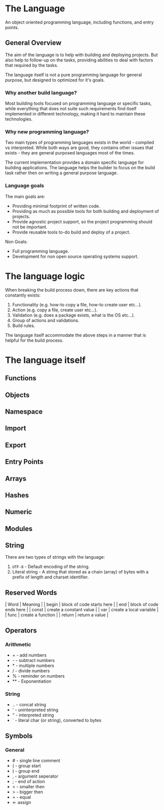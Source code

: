 # The Language

An object oriented programming language, including functions, and entry points.

## General Overview

The aim of the language is to help with building and deploying projects. But also
help to follow-up on the tasks, providing abilities to deal with factors that
required by the tasks.

The language itself is not a pure programming language for general purpose, but
designed to optimized for it's goals.

### Why another build language?

Most building tools focused on programming language or specific tasks, while
everything that does not suite such requirements find itself implemented in
different technology, making it hard to maintain these technologies.

### Why new programming language?

Two main types of programming languages exists in the world - compiled vs interpreted.
While both ways are good, they contains other issues that exists - they are
general purposed languages most of the times.

The current implementation provides a domain specific language for building applications.
The language helps the builder to focus on the build task rather then on writing
a general purpose language.

### Language goals

The main goals are:

- Providing minimal footprint of written code.
- Providing as much as possible tools for both building and deployment of projects.
- Provide agnostic project support, so the project programming should not be important.
- Provide reusable tools to-do build and deploy of a project.

Non Goals:

- Full programming language.
- Development for non open source operating systems support.

# The language logic

When breaking the build process down, there are key actions that constantly exists:

  1. Functionality (e.g. how-to copy a file, how-to create user etc...).
  1. Action (e.g. copy a file, create user etc...).
  1. Validation (e.g. does a package exists, what is the OS etc...).
  1. Group of actions and validations.
  1. Build rules.

The language itself accommodate the above steps in a manner that is helpful for
the build process.


# The language itself

## Functions


## Objects


## Namespace


## Import


## Export


## Entry Points


## Arrays


## Hashes


## Numeric


## Modules


## String
There are two types of strings with the language:
  1. `UTF-8` - Default encoding of the string.
  2. Literal string - A string that stored as a chain (array) of bytes with
     a prefix of length and charset identifier.

## Reserved Words

| Word   | Meaning                   |
| begin  | block of code starts here |
| end    | block of code ends here   |
| const  | create a constant value   |
| var    | create a local variable   |
| func   | create a function         |
| return | return a value            |


## Operators

### Arithmetic

- \+ - add numbers
- \- - subtract numbers
- \* - multiple numbers
- / - divide numbers
- % - reminder on numbers
- ** - Exponentiation

### String

- .. - concat string
- ' - uninterpreted string
- " - interpreted string
- \` - literal char (or string), converted to bytes

## Symbols

### General

- \# - single line comment
- ( - group start
- ) - group end
- , - argument seperator
- ; - end of action
- < - smaller then
- \> - bigger then
- = - equal
- <- assign
